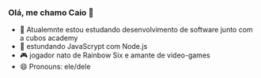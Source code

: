 ### Olá, me chamo Caio 👋

- 🔭 Atualemnte estou estudando desenvolvimento de software junto com a cubos academy 
- 🌱 estundando JavaScrypt com Node.js
- 🎮 jogador nato de Rainbow Six e amante de video-games
- 😄 Pronouns: ele/dele

